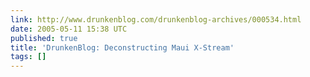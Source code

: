 ```yaml
---
link: http://www.drunkenblog.com/drunkenblog-archives/000534.html
date: 2005-05-11 15:38 UTC
published: true
title: 'DrunkenBlog: Deconstructing Maui X-Stream'
tags: []
---
```



